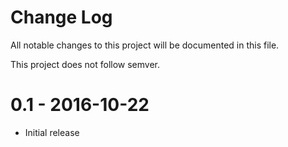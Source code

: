 # Change Log
All notable changes to this project will be documented in this file.

This project does not follow semver.

# 0.1 - 2016-10-22

* Initial release